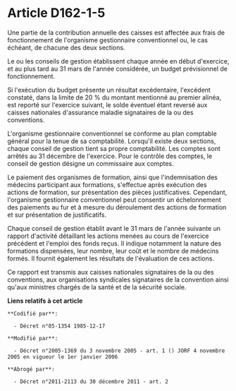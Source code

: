 # Article D162-1-5

Une partie de la contribution annuelle des caisses est affectée aux frais de fonctionnement de l'organisme gestionnaire
conventionnel ou, le cas échéant, de chacune des deux sections.

Le ou les conseils de gestion établissent chaque année en début d'exercice, et au plus tard au 31 mars de l'année considérée,
un budget prévisionnel de fonctionnement.

Si l'exécution du budget présente un résultat excédentaire, l'excédent constaté, dans la limite de 20 % du montant mentionné
au premier alinéa, est reporté sur l'exercice suivant, le solde éventuel étant reversé aux caisses nationales d'assurance
maladie signataires de la ou des conventions.

L'organisme gestionnaire conventionnel se conforme au plan comptable général pour la tenue de sa comptabilité. Lorsqu'il
existe deux sections, chaque conseil de gestion tient sa propre comptabilité. Les comptes sont arrêtés au 31 décembre de
l'exercice. Pour le contrôle des comptes, le conseil de gestion désigne un commissaire aux comptes.

Le paiement des organismes de formation, ainsi que l'indemnisation des médecins participant aux formations, s'effectue après
exécution des actions de formation, sur présentation des pièces justificatives. Cependant, l'organisme gestionnaire
conventionnel peut consentir un échelonnement des paiements au fur et à mesure du déroulement des actions de formation et sur
présentation de justificatifs.

Chaque conseil de gestion établit avant le 31 mars de l'année suivante un rapport d'activité détaillant les actions menées au
cours de l'exercice précédent et l'emploi des fonds reçus. Il indique notamment la nature des formations dispensées, leur
nombre, leur coût et le nombre de médecins formés. Il fournit également les résultats de l'évaluation de ces actions.

Ce rapport est transmis aux caisses nationales signataires de la ou des conventions, aux organisations syndicales signataires
de la convention ainsi qu'aux ministres chargés de la santé et de la sécurité sociale.

**Liens relatifs à cet article**

	**Codifié par**:

	  - Décret n°85-1354 1985-12-17

	**Modifié par**:

	  - Décret n°2005-1369 du 3 novembre 2005 - art. 1 () JORF 4 novembre 2005 en vigueur le 1er janvier 2006

	**Abrogé par**:

	  - Décret n°2011-2113 du 30 décembre 2011 - art. 2
